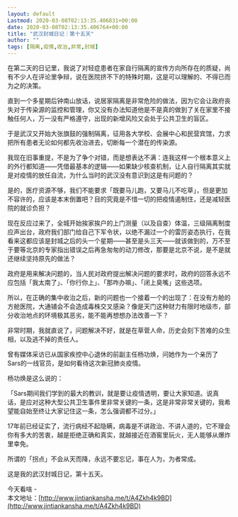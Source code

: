 ```yaml
---
layout: default
Lastmod: 2020-03-08T02:13:35.406831+00:00
date: 2020-03-08T02:13:35.406764+00:00
title: "武汉封城日记｜第十五天"
author: ""
tags: [隔离,疫情,收治,非常,封城]
---
```


在第二天的日记里，我说了对轻症患者在家自行隔离的宣传方向所存在的质疑，尚有不少人在评论里争辩，说在医院挤不下的特殊时期，这是可以理解的、不得已而为之的决策。

  

直到一个多星期后钟南山放话，说居家隔离是非常危险的做法，因为它会让政府丧失对于传染源的监控和管理，你又没有办法知道他是不是真的做到了关在家里不接触任何人，万一没有严格遵守，出现的新增风险又会处于公共卫生的盲区。

  

于是武汉又开始大张旗鼓的强制隔离，征用各大学校、会展中心和民营宾馆，力求把所有患者无论如何都先收治进去，切断每一个潜在的传染源。

  

我现在旧事重提，不是为了争个对错，而是想表达不满：连我这样一个根本意义上的外行都知道——凭借最基本的逻辑——如果缺少核查机制，让人自行隔离其实就是对疫情的放任自流，为什么当时的武汉没有意识到这是有问题的？

  

是的，医疗资源不够，我们不能要求「既要马儿跑，又要马儿不吃草」，但是更加不容许的，应该是本末倒置吧？目的究竟是不惜一切的把疫情遏制住，还是减轻医院的就诊负担？

  

现在反应过来了，全城开始挨家挨户的上门测量（以及自查）体温，三级隔离制度应声出台，政府我们部门给自己下军令状，以绝不漏过一个的雷厉姿态执行，在我看来这都应该是封城之后的头一个星期——甚至是头三天——就该做到的，万不至于要等北京的专家指出错误之后再急匆匆的动刀修改，那要是北京不说，是不是就还继续坚持原先的做法？

  

政府是用来解决问题的，当人民对政府提出解决问题的要求时，政府的回答永远不应包括「我太南了」、「你行你上」、「那咋办嘛」、「闭上臭嘴」这些选项。

  

所以，在正确的集中收治之后，新的问题也一个接着一个的出现了：在没有方舱的方舱医院，大通铺会不会造成毒株交叉感染？像是天门这种财力有限时地级市，部分收治地点的环境极其恶劣，能不能再想想办法改善一下？

  

非常时期，我就直说了，问题解决不好，就是在草菅人命，历史会刻下苦难的众生相，以及逃不掉的责任人。

  

曾有媒体采访已从国家疾控中心退休的前副主任杨功焕，问她作为一个亲历了Sars的一线官员，是如何看待这次新冠肺炎疫情。

  

杨功焕是这么说的：

  

「Sars期间我们学到的最大的教训，就是要让疫情透明，要让大家知道。说真话，是应对这种大型公共卫生事件里非常关键的一条，这是非常非常关键的，我希望能自始至终让大家记住这一条，怎么强调都不过分。」

  

17年前已经证实了，流行病经不起隐瞒，病毒是不讲政治、不讲人道的，它不理会你有多大的苦衷，越是拒绝正确和真实，就越接近在酒窖里玩火，无人能够从爆炸里幸免。

  

所谓的「拐点」不会从天而降，永远不要忘记，事在人为，为者常成。

  

这是我的武汉封城日记，第十五天。

  

今天看啥 -  
本文地址：[http://www.jintiankansha.me/t/A4Zkh4k9BD](http://www.jintiankansha.me/t/A4Zkh4k9BD)

